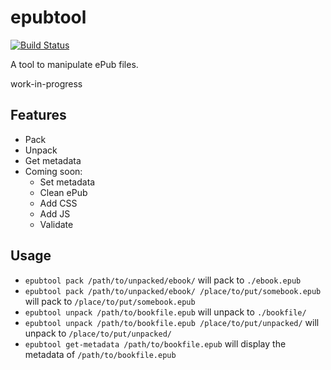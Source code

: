 # epubtool
[![Build Status](https://travis-ci.org/geek1011/epubtool.svg?branch=master)](https://travis-ci.org/geek1011/epubtool)

A tool to manipulate ePub files.

work-in-progress

## Features
- Pack
- Unpack
- Get metadata
- Coming soon:
    - Set metadata
    - Clean ePub
    - Add CSS
    - Add JS
    - Validate

## Usage
- `epubtool pack /path/to/unpacked/ebook/` will pack to `./ebook.epub`
- `epubtool pack /path/to/unpacked/ebook/ /place/to/put/somebook.epub` will pack to `/place/to/put/somebook.epub`
- `epubtool unpack /path/to/bookfile.epub` will unpack to `./bookfile/`
- `epubtool unpack /path/to/bookfile.epub /place/to/put/unpacked/` will unpack to `/place/to/put/unpacked/`
- `epubtool get-metadata /path/to/bookfile.epub` will display the metadata of `/path/to/bookfile.epub`